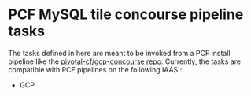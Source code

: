 # PCF MySQL tile concourse pipeline tasks

The tasks defined in here are meant to be invoked from a PCF install pipeline like the [pivotal-cf/gcp-concourse repo](https://github.com/pivotal-cf/gcp-concourse). Currently, the tasks are compatible with PCF pipelines on the following IAAS':

* GCP